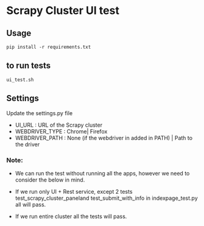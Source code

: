 # Scrapy Cluster UI test

## Usage 
`pip install -r requirements.txt`

## to run tests

`ui_test.sh`


## Settings
Update the settings.py file 

* UI_URL  : URL of the Scrapy cluster 
* WEBDRIVER_TYPE : Chrome| Firefox
* WEBDRIVER_PATH : None (if the webdriver in added in PATH) | Path to the driver

### Note:
* We can run the test without running all the apps, however we need to consider the below in mind. 

* If we run only UI + Rest service, except 2 tests test_scrapy_cluster_paneland test_submit_with_info in
indexpage_test.py all will pass. 

* If we run entire cluster all the tests will pass.


 
